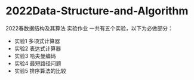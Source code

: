 # 2022Data-Structure-and-Algorithm
2022春数据结构及其算法 实验作业
一共有五个实验，以下为必做部分：
- 实验1 多项式计算器
- 实验2 表达式计算器
- 实验3 哈夫曼编码
- 实验4 最短路径问题
- 实验5 排序算法的比较
